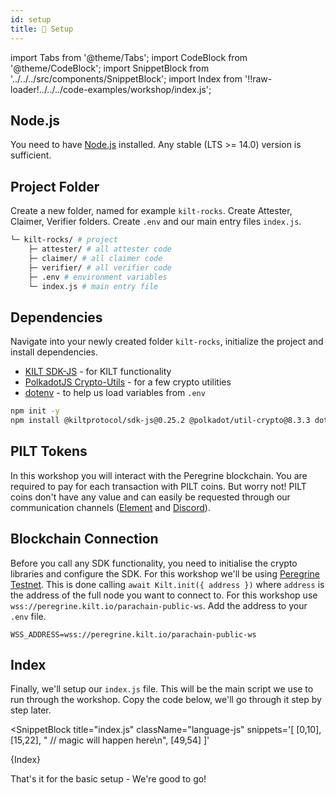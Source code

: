 ```yaml
---
id: setup
title: 🎒 Setup
---
```


import Tabs from '@theme/Tabs';
import CodeBlock from '@theme/CodeBlock';
import SnippetBlock from '../../../src/components/SnippetBlock';
import Index from '!!raw-loader!../../../code-examples/workshop/index.js';

## Node.js

You need to have [Node.js](https://nodejs.org/) installed.
Any stable (LTS >= 14.0) version is sufficient.

## Project Folder

Create a new folder, named for example `kilt-rocks`.
Create  <span class="label-role attester">Attester</span>,  <span class="label-role claimer">Claimer</span>,  <span class="label-role verifier">Verifier</span> folders.
Create `.env` and our main entry files `index.js`.

```bash
└─ kilt-rocks/ # project
    ├─ attester/ # all attester code
    ├─ claimer/ # all claimer code
    ├─ verifier/ # all verifier code
    ├─ .env # environment variables
    └─ index.js # main entry file
```

## Dependencies

Navigate into your newly created folder `kilt-rocks`, initialize the project and install dependencies.<br/>
- [KILT SDK-JS](https://github.com/KILTprotocol/sdk-js#readme) - for KILT functionality
- [PolkadotJS Crypto-Utils](https://github.com/polkadot-js/common/tree/master/packages/util-crypto#readme) - for a few crypto utilities
- [dotenv](https://github.com/motdotla/dotenv#readme) - to help us load variables from `.env`

<!-- When updating this version also update 00-welcome.md! -->
```bash npm2yarn
npm init -y
npm install @kiltprotocol/sdk-js@0.25.2 @polkadot/util-crypto@8.3.3 dotenv
```

## PILT Tokens

In this workshop you will interact with the Peregrine blockchain.
You are required to pay for each transaction with PILT coins.
But worry not!
PILT coins don't have any value and can easily be requested through our communication channels ([Element](https://matrix.to/#/%23kilt-general:matrix.org) and [Discord](https://discord.gg/5VZnPdTZMy)).

## Blockchain Connection

Before you call any SDK functionality, you need to initialise the crypto libraries and configure the SDK.
For this workshop we'll be using [Peregrine Testnet](https://polkadot.js.org/apps/?rpc=wss%3A%2F%2Fperegrine.kilt.io%2Fparachain-public-ws#/explorer).
This is done calling `await Kilt.init({ address })` where `address` is the address of the full node you want to connect to.
For this workshop use `wss://peregrine.kilt.io/parachain-public-ws`.
Add the address to your `.env` file.

```env title=".env"
WSS_ADDRESS=wss://peregrine.kilt.io/parachain-public-ws
```

## Index

Finally, we'll setup our `index.js` file.
This will be the main script we use to run through the workshop.
Copy the code below, we'll go through it step by step later.

<SnippetBlock
  title="index.js"
  className="language-js"
  snippets='[
    [0,10],
    [15,22],
    "  // magic will happen here\n",
    [49,54]
  ]'
>
  {Index}
</SnippetBlock>

That's it for the basic setup - We're good to go!

